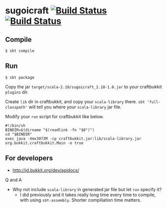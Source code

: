 # sugoicraft [![Build Status](https://travis-ci.org/akechi/sugoicraft.svg?branch=master)](https://travis-ci.org/akechi/sugoicraft)[![Build Status](https://buildhive.cloudbees.com/job/akechi/job/sugoicraft/badge/icon)](https://buildhive.cloudbees.com/job/akechi/job/sugoicraft/)
## Compile

    $ sbt compile

## Run

    $ sbt package

Copy the jar `target/scala-2.10/sugoicraft_2.10-1.0.jar` to your craftbukkit `plugins` dir.

Create `lib` dir in craftbukkit, and copy your `scala-library` there. `sbt 'full-classpath'` will tell you where your `scala-library` jar file.

Modify your `run` script for craftbukkit like below.


    #!/bin/sh
    BINDIR=$(dirname "$(readlink -fn "$0")")
    cd "$BINDIR"
    exec java -Xmx3072M -cp craftbukkit.jar:lib/scala-library.jar org.bukkit.craftbukkit.Main -o true

## For developers

* <http://jd.bukkit.org/dev/apidocs/>

Q and A

* Why not include `scala-library` in generated jar file but let `run` specify it?
    * I did previously and it takes really long time every time to compile, with using `sbt-assembly`. Shorter compiliation time matters.
